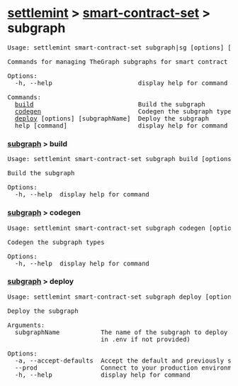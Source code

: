 <h1><a href="../../settlemint.md">settlemint</a> > <a href="../smart-contract-set.md">smart-contract-set</a> > subgraph</h1>

<pre>Usage: settlemint smart-contract-set subgraph|sg [options] [command]

Commands for managing TheGraph subgraphs for smart contract indexing

Options:
  -h, --help                       display help for command

Commands:
  <a href="#subgraph-build">build</a>                            Build the subgraph
  <a href="#subgraph-codegen">codegen</a>                          Codegen the subgraph types
  <a href="#subgraph-deploy">deploy</a> [options] [subgraphName]  Deploy the subgraph
  help [command]                   display help for command
</pre>

<h3 id="subgraph-build"><a href="../subgraph.md">subgraph</a> > build</h3>

<pre>Usage: settlemint smart-contract-set subgraph build [options]

Build the subgraph

Options:
  -h, --help  display help for command
</pre>

<h3 id="subgraph-codegen"><a href="../subgraph.md">subgraph</a> > codegen</h3>

<pre>Usage: settlemint smart-contract-set subgraph codegen [options]

Codegen the subgraph types

Options:
  -h, --help  display help for command
</pre>

<h3 id="subgraph-deploy"><a href="../subgraph.md">subgraph</a> > deploy</h3>

<pre>Usage: settlemint smart-contract-set subgraph deploy [options] [subgraphName]

Deploy the subgraph

Arguments:
  subgraphName           The name of the subgraph to deploy (defaults to value
                         in .env if not provided)

Options:
  -a, --accept-defaults  Accept the default and previously set values
  --prod                 Connect to your production environment
  -h, --help             display help for command
</pre>

